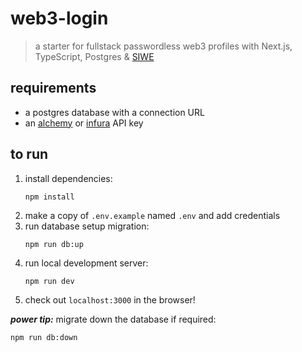 # web3-login

> a starter for fullstack passwordless web3 profiles with Next.js, TypeScript, Postgres & [SIWE](https://eips.ethereum.org/EIPS/eip-4361)

## requirements

- a postgres database with a connection URL
- an [alchemy](https://www.alchemy.com) or [infura](https://infura.io) API key

## to run

1. install dependencies:
   ```
   npm install
   ```
1. make a copy of `.env.example` named `.env` and add credentials
1. run database setup migration:
   ```
   npm run db:up
   ```
1. run local development server:
   ```
   npm run dev
   ```
1. check out `localhost:3000` in the browser!

**_power tip:_** migrate down the database if required:
```
npm run db:down
```

